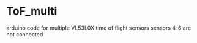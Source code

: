 # ToF_multi
arduino code for multiple VL53L0X time of flight sensors
sensors 4-6 are not connected

